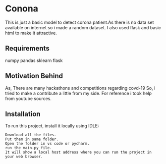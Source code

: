 # Conona
This is just a basic model to detect corona patient.As there is no data set available on internet so i made a random dataset.
I also used flask and basic html to make it attractive.
##  Requirements
numpy
pandas
sklearn
flask

## Motivation Behind
As, There are many hackathons and competitions regarding covd-19 So, i tried to make a contribute a little from my side.
For reference i took help from youtube sources.

## Installation
To run this project, install it locally using IDLE:

```
Download all the files.
Put them in same folder.
Open the folder in vs code or pycharm.
run the main.py file.
It will show a local host address where you can run the project in your web browser.
```
